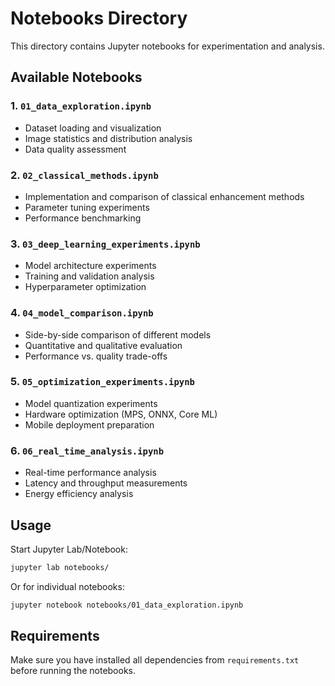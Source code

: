 # Notebooks Directory

This directory contains Jupyter notebooks for experimentation and analysis.

## Available Notebooks

### 1. `01_data_exploration.ipynb`
- Dataset loading and visualization
- Image statistics and distribution analysis
- Data quality assessment

### 2. `02_classical_methods.ipynb`
- Implementation and comparison of classical enhancement methods
- Parameter tuning experiments
- Performance benchmarking

### 3. `03_deep_learning_experiments.ipynb`
- Model architecture experiments
- Training and validation analysis
- Hyperparameter optimization

### 4. `04_model_comparison.ipynb`
- Side-by-side comparison of different models
- Quantitative and qualitative evaluation
- Performance vs. quality trade-offs

### 5. `05_optimization_experiments.ipynb`
- Model quantization experiments
- Hardware optimization (MPS, ONNX, Core ML)
- Mobile deployment preparation

### 6. `06_real_time_analysis.ipynb`
- Real-time performance analysis
- Latency and throughput measurements
- Energy efficiency analysis

## Usage

Start Jupyter Lab/Notebook:
```bash
jupyter lab notebooks/
```

Or for individual notebooks:
```bash
jupyter notebook notebooks/01_data_exploration.ipynb
```

## Requirements

Make sure you have installed all dependencies from `requirements.txt` before running the notebooks.
